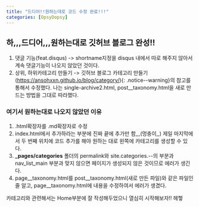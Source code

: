 ```yaml
---
title: "드디어!!원하는데로 코드 수정 완료!!!"
categories: [OpsyDopsy]
---
```


## 하,,,드디어,,,원하는대로 깃허브 블로그 완성!!
1. 댓글 기능(feat.disqus) -> shortname지정을 disqus 내에서 따로 해주지 않아서 계속 댓글기능이 나오지 않았던 것이다.<br>
2. 상위, 하위카테고리 만들기 -> 깃허브 블로그 카테고리 만들기(https://ansohxxn.github.io/blog/category/){: .notice--warning}의 참고를 통해서 수정했다. 나는 single-archive2.html, post__taxonomy.html을 새로 만드는 방법을 그대로 따라했다.
### 여기서 원하는대로 나오지 않았던 이유
1) .html확장자를 .md확장자로 수정<br>
2) index.html에서 추가하라는 부분에 진짜 끝에 추가만 함,,,(멍충이,,) 제일 마지막에서 두 번째 위치에 코드 추가를 해야 원하는 대로 왼쪽에 카테고리를 생성할 수 있다.<br>
3) **_pages/categories** 폴더의 permalink와 site.categories.--의 부분과 nav_list_main 부분과 맞지 않으면 페이지가 생성되지 않은 것이므로 에러가 생긴다. <br>
4) page__taxonomy.html를 post__taxonomy.html(새로 만든 파일)와 같은 파일인줄 알고, page__taxonomy.html에 내용을 수정하여서 에러가 생겼다. <br>

카테고리와 관련해서는 Home부분에 잘 작성해두었으니 열심히 시작해보자!! 헤헿
